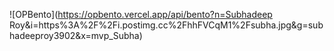 ![OPBento](https://opbento.vercel.app/api/bento?n=Subhadeep Roy&i=https%3A%2F%2Fi.postimg.cc%2FhhFVCqM1%2Fsubha.jpg&g=subhadeeproy3902&x=mvp_Subha)
